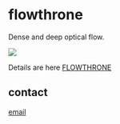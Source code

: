 # flowthrone

Dense and deep optical flow.

<a href="https://vimeo.com/273840399">
<img src="https://raw.githubusercontent.com/vasiliykarasev/flowthrone/gh-pages/docs/static/flowthrone-20180606.jpg"/>
</a>


Details are here [FLOWTHRONE](https://vasiliykarasev.github.io/flowthrone/)

## contact

[email](mailto:karasev00@gmail.com)
